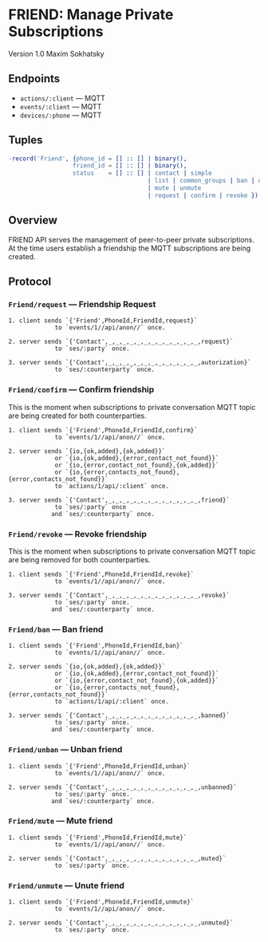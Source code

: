FRIEND: Manage Private Subscriptions
====================================

Version 1.0 Maxim Sokhatsky

Endpoints
---------

* `actions/:client` — MQTT
* `events/:client`  — MQTT
* `devices/:phone`  — MQTT

Tuples
------

```erlang
-record('Friend', {phone_id = [] :: [] | binary(),
                  friend_id = [] :: [] | binary(),
		          status    = [] :: [] | contact | simple
                                       | list | common_groups | ban | unban
                                       | mute | unmute
                                       | request | confirm | revoke }).
```

Overview
--------

FRIEND API serves the management of peer-to-peer private subscriptions.
At the time users establish a friendship the MQTT subscriptions are being created.

Protocol
--------

### `Friend/request` — Friendship Request

```
1. client sends `{'Friend',PhoneId,FriendId,request}`
             to `events/1//api/anon//` once.
```

```
2. server sends `{'Contact',_,_,_,_,_,_,_,_,_,_,_,_,_,request}`
             to `ses/:party` once.
```

```
3. server sends `{'Contact',_,_,_,_,_,_,_,_,_,_,_,_,_,autorization}`
             to `ses/:counterparty` once.
```

### `Friend/confirm` — Confirm friendship

This is the moment when subscriptions to private
conversation MQTT topic are being created for both counterparties.

```
1. client sends `{'Friend',PhoneId,FriendId,confirm}`
             to `events/1//api/anon//` once.
```

```
2. server sends `{io,{ok,added},{ok,added}}`
             or `{io,{ok,added},{error,contact_not_found}}`
             or `{io,{error,contact_not_found},{ok,added}}`
             or `{io,{error,contacts_not_found},{error,contacts_not_found}}`
             to `actions/1/api/:client` once.
```

```
3. server sends `{'Contact',_,_,_,_,_,_,_,_,_,_,_,_,_,friend}`
             to `ses/:party` once
            and `ses/:counterparty` once.
```

### `Friend/revoke` — Revoke friendship

This is the moment when subscriptions to private
conversation MQTT topic are being removed for both counterparties.

```
1. client sends `{'Friend',PhoneId,FriendId,revoke}`
             to `events/1//api/anon//` once.
```

```
3. server sends `{'Contact',_,_,_,_,_,_,_,_,_,_,_,_,_,revoke}`
             to `ses/:party` once.
            and `ses/:counterparty` once.
```

### `Friend/ban` — Ban friend

```
1. client sends `{'Friend',PhoneId,FriendId,ban}`
             to `events/1//api/anon//` once.
```

```
2. server sends `{io,{ok,added},{ok,added}}`
	         or `{io,{ok,added},{error,contact_not_found}}`
             or `{io,{error,contact_not_found},{ok,added}}`
             or `{io,{error,contacts_not_found},{error,contacts_not_found}}`
             to `actions/1/api/:client` once.
```

```
3. server sends `{'Contact',_,_,_,_,_,_,_,_,_,_,_,_,_,banned}`
             to `ses/:party` once.
            and `ses/:counterparty` once.
```

### `Friend/unban` — Unban friend

```
1. client sends `{'Friend',PhoneId,FriendId,unban}`
             to `events/1//api/anon//` once.
```

```
2. server sends `{'Contact',_,_,_,_,_,_,_,_,_,_,_,_,_,unbanned}`
             to `ses/:party` once.
            and `ses/:counterparty` once.
```

### `Friend/mute` — Mute friend

```
1. client sends `{'Friend',PhoneId,FriendId,mute}`
             to `events/1//api/anon//` once.
```

```
2. server sends `{'Contact',_,_,_,_,_,_,_,_,_,_,_,_,_,muted}`
             to `ses/:party` once.
```

### `Friend/unmute` — Unute friend

```
1. client sends `{'Friend',PhoneId,FriendId,unmute}`
             to `events/1//api/anon//` once.
```

```
2. server sends `{'Contact',_,_,_,_,_,_,_,_,_,_,_,_,_,unmuted}`
             to `ses/:party` once.
```
